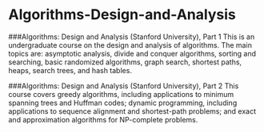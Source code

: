 # Algorithms-Design-and-Analysis

###Algorithms: Design and Analysis (Stanford University), Part 1
This is an undergraduate course on the design and analysis of
algorithms. The main topics are: asymptotic analysis, divide and
conquer algorithms, sorting and searching, basic randomized
algorithms, graph search, shortest paths, heaps, search trees, and
hash tables.

###Algorithms: Design and Analysis (Stanford University), Part 2
This course covers greedy algorithms, including applications to
minimum spanning trees and Huffman codes; dynamic
programming, including applications to sequence alignment and
shortest-path problems; and exact and approximation algorithms
for NP-complete problems.
